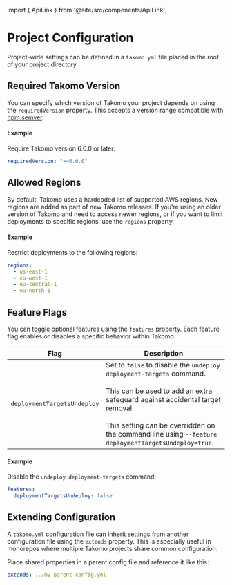 import { ApiLink } from '@site/src/components/ApiLink';

# Project Configuration

Project-wide settings can be defined in a `takomo.yml` file placed in the root of your project directory.

## Required Takomo Version

You can specify which version of Takomo your project depends on using the `requiredVersion` property. This accepts a version range compatible with [npm semver](https://www.npmjs.com/package/semver).

#### Example

Require Takomo version 6.0.0 or later:

```yaml title="takomo.yml"
requiredVersion: ">=6.0.0"
```

## Allowed Regions

By default, Takomo uses a hardcoded list of supported AWS regions. New regions are added as part of new Takomo releases. If you're using an older version of Takomo and need to access newer regions, or if you want to limit deployments to specific regions, use the `regions` property.

#### Example

Restrict deployments to the following regions:

```yaml title="takomo.yml"
regions:
  - us-east-1
  - eu-west-1
  - eu-central-1
  - eu-north-1
```

## Feature Flags

You can toggle optional features using the `features` property. Each feature flag enables or disables a specific behavior within Takomo.

| Flag                      | Description |
|---------------------------|-------------|
| `deploymentTargetsUndeploy` | Set to `false` to disable the `undeploy deployment-targets` command.<br/><br/>This can be used to add an extra safeguard against accidental target removal.<br/><br/>This setting can be overridden on the command line using `--feature deploymentTargetsUndeploy=true`. |

#### Example

Disable the `undeploy deployment-targets` command:

```yaml title="takomo.yml"
features:
  deploymentTargetsUndeploy: false
```

## Extending Configuration

A `takomo.yml` configuration file can inherit settings from another configuration file using the `extends` property. This is especially useful in monorepos where multiple Takomo projects share common configuration.

Place shared properties in a parent config file and reference it like this:

```yaml title="takomo.yml"
extends: ../my-parent-config.yml
```
